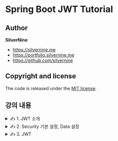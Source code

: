 # Spring Boot JWT Tutorial

## Author

**SilverNine**

* https://silvernine.me
* https://portfolio.silvernine.me
* https://github.com/silvernine

## Copyright and license

The code is released under the [MIT license](LICENSE?raw=true).

## 강의 내용

<details>
<summary>✍️ 1. JWT 소개</summary>
<br>

JWT 정의
- JWT는 RFC 7519 웹 표준으로 지정되어 있고 Json 객체를 사용해서 정보들을 저장하고 있는 Web Token이다.

JWT 구조
- JWT는 Header, Payload, Signature로 구성되어 있다.
  - Header : Signature를 해싱하기 위한 알고리즘 정보들이 담겨 있다.
  - Payload : 서버와 클라이언트가 시스템에서 실제로 사용되는 정보들이 담겨 있다.
  - Signature : Token의 유효성 검증을 위한 암호화된 문자열이다. 이 문자열을 통해 서버에서는 유효한 Token인지 검증할 수 있다.

💡 JWT 장점
- 중앙의 인증 서버와 데이터 스토어에 대한 의존성이 없기 때문에 수평 확장이 용이하다.
- Base64 URL-Safe 인코딩을 이용하기 때문에 URL, Cookie, Header 어디에서든 사용할 수 있는 범용성을 가지고 있다.

JWT 단점
- 토큰 내부에 정보가 저장되기 때문에 노출되면 안되는 정보를 저장하는 실수를 범할 수 있다.
- 저장하는 정보가 많아지면 트래픽 크기가 커질 수 있다.
- 토큰이 서버에 저장되지 않고, 각 클라이언트에 저장되기 때문에 서버에서 각 클라이언트에 저장된 토큰 정보를 직접 조작할 수 없다.

</details>

<details>
<summary>✍️ 2. Security 기본 설정, Data 설정</summary>
<br>

웹 보안 활성화
```
package edu.inflearn.jwt.config;

import ...

@EnableWebSecurity
public class SecurityConfig extends WebSecurityConfigurerAdapter {
    @Override
    protected void configure(HttpSecurity http) throws Exception {
        http.authorizeRequests().antMatchers("/api/hello").permitAll()
            .anyRequest().authenticated();
    }

    @Override
    public void configure(WebSecurity web) {
        web.ignoring()
           .antMatchers(
                   "/h2-console/**",
                   "/favicon.ico",
                   "/error"
           );
    }
}
```

Entity 선언
```
package edu.inflearn.jwt.entity;

import ...

@Entity
@Table(name = "user")
@Getter
@Setter
@Builder
@AllArgsConstructor
@NoArgsConstructor
public class User {
    ...
    
    @ManyToMany
    @JoinTable(
            name = "user_authority",
            joinColumns = {@JoinColumn(name = "user_id", referencedColumnName = "user_id")},
            inverseJoinColumns = {@JoinColumn(name = "authority_name", referencedColumnName = "authority_name")})
    private Set<Authority> authorities;
}
```

초기 데이터 적재
```
spring:

  ...

  jpa:
    database-platform: org.hibernate.dialect.H2Dialect
    hibernate:
      ddl-auto: create-drop
    properties:
      hibernate:
        format_sql: true
        show_sql: true
    defer-datasource-initialization: true
```
</details>

<details>
<summary>✍️ 3. JWT</summary>
<br>

의존성 추가
```
dependencies {
    ...
    implementation group: 'io.jsonwebtoken', name: 'jjwt-api', version: '0.11.2'
    runtimeOnly group: 'io.jsonwebtoken', name: 'jjwt-impl', version: '0.11.2'
    runtimeOnly group: 'io.jsonwebtoken', name: 'jjwt-jackson', version: '0.11.2'
}
```

프로퍼티 파일 수정
- HS512 알고리즘은 512bit의 digest를 생성하기 때문에 적어도 64byte 이상의 비밀키를 사용해야한다.
  - digest : 해시함수가 출력하는 결과
- echo '문자열'|base64
```
jwt:
  header: Authorization
  secret: c2lsdmVybmluZS10ZWNoLXNwcmluZy1ib290LWp3dC10dXRvcmlhbC1zZWNyZXQtc2lsdmVybmluZS10ZWNoLXNwcmluZy1ib290LWp3dC10dXRvcmlhbC1zZWNyZXQK
  token-validity-in-seconds: 86400
```

웹 보안 추가 설정
```
@EnableWebSecurity
@EnableGlobalMethodSecurity(prePostEnabled = true)
public class SecurityConfig extends WebSecurityConfigurerAdapter {    
    ...
    
    @Override
    protected void configure(HttpSecurity httpSecurity) throws Exception {
        httpSecurity
                // token을 사용하는 방식이기 때문에 csrf를 disable한다.
                .csrf().disable()

                .exceptionHandling()
                .authenticationEntryPoint(jwtAuthenticationEntryPoint)
                .accessDeniedHandler(jwtAccessDeniedHandler)

                // enable h2-console
                .and()
                .headers()
                .frameOptions()
                .sameOrigin()

                // 세션을 사용하지 않기 때문에 STATELESS로 설정한다.
                .and()
                .sessionManagement()
                .sessionCreationPolicy(SessionCreationPolicy.STATELESS)

                .and()
                .authorizeRequests()
                .antMatchers("/api/hello").permitAll()
                .antMatchers("/api/authenticate").permitAll()
                .antMatchers("/api/signup").permitAll()
                .anyRequest().authenticated()

                .and()
                .apply(new JwtSecurityConfig(tokenProvider));
    }
}
```

🧰 TokenProvider
- InitializingBean
  - 스프링 프레임워크에 종속되는 인터페이스를 구현하는 방법이어서 컨테이너 외부에서 재사용할 수 없다.
```
package edu.inflearn.jwt.jwt;

import ...

@Component
public class TokenProvider implements InitializingBean {
    ...
    
    public TokenProvider(
            @Value("${jwt.secret}") String secret,
            @Value("${jwt.token-validity-in-seconds}") long tokenValidityInSeconds) {
        this.secret = secret;
        this.tokenValidityInMilliseconds = tokenValidityInSeconds * 1000;
    }

    @Override
    public void afterPropertiesSet() {
        byte[] keyBytes = Decoders.BASE64.decode(secret);
        this.key = Keys.hmacShaKeyFor(keyBytes);
    }    
    
    public String createToken(Authentication authentication) {
        // Authentication 객체에 포함되어 있는 권한 정보들을 담은 토큰을 생성한다.
        ...
        
        return Jwts.builder()
                   .signWith(key, SignatureAlgorithm.HS512)
                   .setSubject(authentication.getName()) 
                   .claim(AUTHORITIES_KEY, authorities)
                   .setExpiration(validity)
                   .compact();
    }
    
    public Authentication getAuthentication(String token) {
        // 토큰에 담겨있는 권한 정보들을 이용해 Authentication 객체를 반환한다.
        ...
        
        User principal = new User(claims.getSubject(), "", authorities);

        return new UsernamePasswordAuthenticationToken(principal, token, authorities);
    }
    
    public boolean validateToken(String token) {
        // 토큰을 검증한다.
        ...
    }
}
```

🧰 JwtFilter
- GenericFilterBean
  - 기존 Filter에서 얻어올 수 없는 정보였던 Spring의 설정 정보를 가져올 수 있게 확장된 추상 클래스이다.
```
package edu.inflearn.jwt.jwt;

import ...

public class JwtFilter extends GenericFilterBean {
    @Override
    public void doFilter(ServletRequest servletRequest, ServletResponse servletResponse, FilterChain filterChain)
            throws IOException, ServletException {
        ...
        
        if (StringUtils.hasText(jwt) && tokenProvider.validateToken(jwt)) {
            Authentication authentication = tokenProvider.getAuthentication(jwt);
            SecurityContextHolder.getContext().setAuthentication(authentication);
        }
        
        filterChain.doFilter(servletRequest, servletResponse);      
    }
    
    private String resolveToken(HttpServletRequest request) {
        String bearerToken = request.getHeader(AUTHORIZATION_HEADER);
        if (StringUtils.hasText(bearerToken) && bearerToken.startsWith("Bearer ")) {
            return bearerToken.substring(7);
        }
        return null;
    }
}
```

🧰 JwtSecurityConfig
```
package edu.inflearn.jwt.jwt;

public class JwtSecurityConfig 
        extends SecurityConfigurerAdapter<DefaultSecurityFilterChain, HttpSecurity> {

    ...
    
    @Override
    public void configure(HttpSecurity http) {
        JwtFilter customFilter = new JwtFilter(tokenProvider);
        http.addFilterBefore(customFilter, UsernamePasswordAuthenticationFilter.class);
    }
}
```

🧰 JwtAuthenticationEntryPoint
- AuthenticationEntryPoint
  - 인증이 되지않은 유저가 요청을 했을때 동작한다.
```
package edu.inflearn.jwt.jwt;

import ...

@Component
public class JwtAuthenticationEntryPoint implements AuthenticationEntryPoint {
    @Override
    public void commence(HttpServletRequest request,
                         HttpServletResponse response,
                         AuthenticationException authException) throws IOException {
        // 유효한 자격증명을 제공하지 않고 접근하려 할때 401
        response.sendError(HttpServletResponse.SC_UNAUTHORIZED);
    }
}
```

🧰 JwtAccessDeniedHandler
- AccessDeniedHandler
  - 서버에 요청을 할 때 액세스가 가능한지 권한을 체크후 액세스 할 수 없는 요청을 했을시 동작한다.
```
package edu.inflearn.jwt.jwt;

import ...

@Component
public class JwtAccessDeniedHandler implements AccessDeniedHandler {
    @Override
    public void handle(HttpServletRequest request, 
                       HttpServletResponse response, 
                       AccessDeniedException accessDeniedException) throws IOException {
        //필요한 권한이 없이 접근하려 할때 403
        response.sendError(HttpServletResponse.SC_FORBIDDEN);
    }
}
```
</details>
